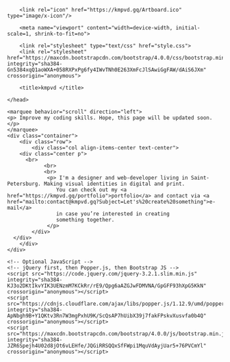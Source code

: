 <!DOCTYPE html>
  <!--Copyright © 2017 Viacheslav Diatlov. All rights reserved.-->  
  <html>
    <head>
        <meta charset="utf-8">
        <meta lang="ru-RU">

        <link rel="icon" href="https://kmpvd.gq/Artboard.ico" type="image/x-icon"/>

        <meta name="viewport" content="width=device-width, initial-scale=1, shrink-to-fit=no">

        <link rel="stylesheet" type="text/css" href="style.css">
        <link rel="stylesheet" href="https://maxcdn.bootstrapcdn.com/bootstrap/4.0.0/css/bootstrap.min.css" integrity="sha384-Gn5384xqQ1aoWXA+058RXPxPg6fy4IWvTNh0E263XmFcJlSAwiGgFAW/dAiS6JXm" crossorigin="anonymous">

        <title>kmpvd </title>

    </head>
<body>

	<marquee behavior="scroll" direction="left">
    <p> Improve my coding skills. Hope, this page will be updated soon. </p>
  	</marquee>
    <div class="container">
  		<div class="row">
			<div class="col align-items-center text-center">
        <div class="center p">
          <br>
				<br>
				<br>
				 <p> I'm a designer and web-developer living in Saint-Petersburg. Making visual identities in digital and print.
					You can check out my <a href="https://kmpvd.gq/portfolio">portfolio</a> and contact via <a href="mailto:contact@kmpvd.gq?Subject=Let's%20create%20something">e-mail</a>
					in case you’re interested in creating
					something together.
                 </p>                 
    		</div>
      </div>
    	</div>
    </div> 

    <!-- Optional JavaScript -->
    <!-- jQuery first, then Popper.js, then Bootstrap JS -->
    <script src="https://code.jquery.com/jquery-3.2.1.slim.min.js" integrity="sha384-KJ3o2DKtIkvYIK3UENzmM7KCkRr/rE9/Qpg6aAZGJwFDMVNA/GpGFF93hXpG5KkN" crossorigin="anonymous"></script>
    <script src="https://cdnjs.cloudflare.com/ajax/libs/popper.js/1.12.9/umd/popper.min.js" integrity="sha384-ApNbgh9B+Y1QKtv3Rn7W3mgPxhU9K/ScQsAP7hUibX39j7fakFPskvXusvfa0b4Q" crossorigin="anonymous"></script>
    <script src="https://maxcdn.bootstrapcdn.com/bootstrap/4.0.0/js/bootstrap.min.js" integrity="sha384-JZR6Spejh4U02d8jOt6vLEHfe/JQGiRRSQQxSfFWpi1MquVdAyjUar5+76PVCmYl" crossorigin="anonymous"></script>

</body>
</html>
